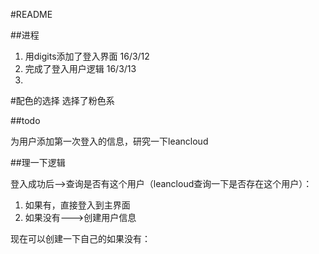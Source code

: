 #README


##进程
1. 用digits添加了登入界面 16/3/12
2. 完成了登入用户逻辑   16/3/13
3. 



#配色的选择
选择了粉色系


##todo

为用户添加第一次登入的信息，研究一下leancloud


##理一下逻辑


登入成功后-->查询是否有这个用户（leancloud查询一下是否存在这个用户）：
1. 如果有，直接登入到主界面
2. 如果没有--->创建用户信息



现在可以创建一下自己的如果没有：
